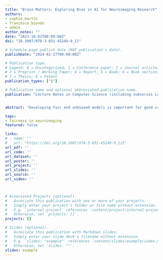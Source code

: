 ```yaml
---
title: "Brain Matters: Exploring Bias in AI for Neuroimaging Research"
authors:
- sophie_martin
- francesca_biondo
- admin
author_notes: ""
date: "2023-10-01T00:00:00Z"
doi: "10.1007/978-3-031-45249-9_11"

# Schedule page publish date (NOT publication's date).
publishDate: "2024-02-27T00:00:00Z"

# Publication type.
# Legend: 0 = Uncategorized; 1 = Conference paper; 2 = Journal article;
# 3 = Preprint / Working Paper; 4 = Report; 5 = Book; 6 = Book section;
# 7 = Thesis; 8 = Patent
publication_types: ["1"]

# Publication name and optional abbreviated publication name.
publication: "Lecture Notes in Computer Science (including subseries Lecture Notes in Artificial Intelligence and Lecture Notes in Bioinformatics"


abstract: "Developing fair and unbiased models is important for good scientific practice and clinical utility. This paper delves into the specific biases associated with artificial intelligence (AI) in neuroimaging research, and highlights the structural issues that underpin them. We propose a range of mitigation strategies, encompassing both behavioural and technical considerations. By recognising these challenges, we can encourage more accurate and equitable insights into neuroimaging research."

tags:
- fairness in neuroimaging
featured: false

links:
# - name: ""
#   url: "https://doi.org/10.1007/978-3-031-45249-9_115"
url_pdf: ''
url_code: ''
url_dataset: ''
url_poster: ''
url_project: ''
url_slides: ''
url_source: ''
url_video: ''



# Associated Projects (optional).
#   Associate this publication with one or more of your projects.
#   Simply enter your project's folder or file name without extension.
#   E.g. `internal-project` references `content/project/internal-project/index.md`.
#   Otherwise, set `projects: []`.
projects: []

# Slides (optional).
#   Associate this publication with Markdown slides.
#   Simply enter your slide deck's filename without extension.
#   E.g. `slides: "example"` references `content/slides/example/index.md`.
#   Otherwise, set `slides: ""`.
slides: example
---
```


<!-- {{% callout note %}}
Click the *Cite* button above to demo the feature to enable visitors to import publication metadata into their reference management software.
{{% /callout %}}

{{% callout note %}}
Click the *Slides* button above to demo Academic's Markdown slides feature.
{{% /callout %}}

Supplementary notes can be added here, including [code and math](https://sourcethemes.com/academic/docs/writing-markdown-latex/). -->
